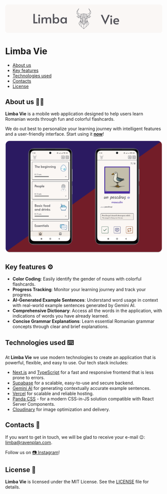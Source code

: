 [![Limba Vie logo](./readme_images/logo.svg)](https://limba.ravenplan.com)

# Limba Vie

- [About us](#about)
- [Key features](#features)
- [Technologies used](#technologies)
- [Contacts](#contacts)
- [License](#license)

## About us 👨‍💻 <a id="about"></a>

**Limba Vie** is a mobile web application designed to help users learn Romanian
words through fun and colorful flashcards.

We do out best to personalize your learning journey with intelligent features
and a user-friendly interface. Start using it
[**now**](https://limba.ravenplan.com)!

![Limba Vie demo](./readme_images/mockup.webp)

## Key features ⚙ <a id="features"></a>

- **Color Coding**: Easily identify the gender of nouns with colorful
  flashcards.
- **Progress Tracking**: Monitor your learning journey and track your progress.
- **AI-Generated Example Sentences**: Understand word usage in context with
  real-world example sentences generated by Gemini AI.
- **Comprehensive Dictionary**: Access all the words in the application, with
  indications of words you have already learned.
- **Concise Grammar Explanations**: Learn essential Romanian grammar concepts
  through clear and brief explanations.

## Technologies used ⌨️ <a id="technologies"></a>

At **Limba Vie** we use modern technologies to create an application that is
powerful, flexible, and easy to use. Our tech stack includes:

- [Next.js](https://nextjs.org) and [TypeScript](https://www.typescriptlang.org)
  for a fast and responsive frontend that is less prone to errors.
- [Supabase](https://supabase.com) for a scalable, easy-to-use and secure
  backend.
- [Gemini AI](https://gemini.google.com/) for generating contextually accurate
  example sentences.
- [Vercel](https://vercel.com) for scalable and reliable hosting.
- [Panda CSS](https://panda-css.com) - for a modern CSS-in-JS solution
  compatible with React Server Components.
- [Cloudinary](https://cloudinary.com) for image optimization and delivery.

## Contacts 📨 <a id="contacts"></a>

If you want to get in touch, we will be glad to receive your e-mail 😉:
[limba@ravenplan.com](mailto:limba@ravenplan.com).

Follow us on [📷 Instagram](https://www.instagram.com/limba_vie)!

## License 🪪 <a id="license"></a>

**Limba Vie** is licensed under the MIT License. See the
[LICENSE](https://github.com/Linkerin/limba-vie/blob/main/LICENSE) file for
details.
